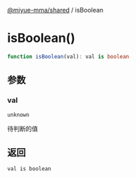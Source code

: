 [@miyue-mma/shared](../index.md) / isBoolean

# isBoolean()

```ts
function isBoolean(val): val is boolean
```

## 参数

### val

`unknown`

待判断的值

## 返回

`val is boolean`
